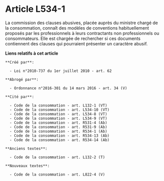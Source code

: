 # Article L534-1

La commission des clauses abusives, placée auprès du ministre chargé de la consommation, connaît des modèles de conventions
habituellement proposés par les professionnels à leurs contractants non professionnels ou consommateurs. Elle est chargée de
rechercher si ces documents contiennent des clauses qui pourraient présenter un caractère abusif.

**Liens relatifs à cet article**

	**Créé par**:

	  - Loi n°2010-737 du 1er juillet 2010 - art. 62

	**Abrogé par**:

	  - Ordonnance n°2016-301 du 14 mars 2016 - art. 34 (V)

	**Cité par**:

	  - Code de la consommation - art. L132-1 (VT)
	  - Code de la consommation - art. L534-10 (VT)
	  - Code de la consommation - art. L534-8 (VT)
	  - Code de la consommation - art. L534-9 (VT)
	  - Code de la consommation - art. R531-4 (Ab)
	  - Code de la consommation - art. R531-9 (Ab)
	  - Code de la consommation - art. R534-1 (Ab)
	  - Code de la consommation - art. R534-13 (Ab)
	  - Code de la consommation - art. R534-14 (Ab)

	**Anciens textes**:

	  - Code de la consommation - art. L132-2 (T)

	**Nouveaux textes**:

	  - Code de la consommation - art. L822-4 (V)
